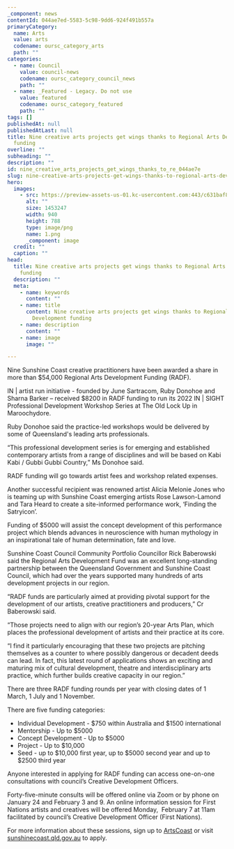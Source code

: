 ```yaml
---
_component: news
contentId: 044ae7ed-5583-5c98-9dd6-924f491b557a
primaryCategory:
  name: Arts
  value: arts
  codename: oursc_category_arts
  path: ""
categories:
  - name: Council
    value: council-news
    codename: oursc_category_council_news
    path: ""
  - name: _Featured - Legacy. Do not use
    value: featured
    codename: oursc_category_featured
    path: ""
tags: []
publishedAt: null
publishedAtLast: null
title: Nine creative arts projects get wings thanks to Regional Arts Development
  funding
overline: ""
subheading: ""
description: ""
id: nine_creative_arts_projects_get_wings_thanks_to_re_044ae7e
slug: nine-creative-arts-projects-get-wings-thanks-to-regional-arts-development-funding
hero:
  images:
    - src: https://preview-assets-us-01.kc-usercontent.com:443/c631baf8-1b46-001f-580c-d0001b68b4a8/902cc893-4daf-40a7-b190-3fee5e6c38fb/1.png
      alt: ""
      size: 1453247
      width: 940
      height: 788
      type: image/png
      name: 1.png
      _component: image
  credit: ""
  caption: ""
head:
  title: Nine creative arts projects get wings thanks to Regional Arts Development
    funding
  description: ""
  meta:
    - name: keywords
      content: ""
    - name: title
      content: Nine creative arts projects get wings thanks to Regional Arts
        Development funding
    - name: description
      content: ""
    - name: image
      image: ""

---
```

Nine Sunshine Coast creative practitioners have been awarded a share in more than $54,000 Regional Arts Development Funding (RADF).

IN | artist run initiative - founded by June Sartracom, Ruby Donohoe and Sharna Barker – received $8200 in RADF funding to run its 2022 IN | SIGHT Professional Development Workshop Series at The Old Lock Up in Maroochydore.

Ruby Donohoe said the practice-led workshops would be delivered by some of Queensland's leading arts professionals. 

“This professional development series is for emerging and established contemporary artists from a range of disciplines and will be based on Kabi Kabi / Gubbi Gubbi Country,” Ms Donohoe said. 

RADF funding will go towards artist fees and workshop related expenses.

Another successful recipient was renowned artist Alicia Melonie Jones who is teaming up with Sunshine Coast emerging artists Rose Lawson-Lamond and Tara Heard to create a site-informed performance work, ‘Finding the Satryicon’.

Funding of $5000 will assist the concept development of this performance project which blends advances in neuroscience with human mythology in an inspirational tale of human determination, fate and love.

Sunshine Coast Council Community Portfolio Councillor Rick Baberowski said the Regional Arts Development Fund was an excellent long-standing partnership between the Queensland Government and Sunshine Coast Council, which had over the years supported many hundreds of arts development projects in our region. 

“RADF funds are particularly aimed at providing pivotal support for the development of our artists, creative practitioners and producers,” Cr Baberowski said. 

“Those projects need to align with our region’s 20-year Arts Plan, which places the professional development of artists and their practice at its core.

“I find it particularly encouraging that these two projects are pitching themselves as a counter to where possibly dangerous or decadent deeds can lead. In fact, this latest round of applications shows an exciting and maturing mix of cultural development, theatre and interdisciplinary arts practice, which further builds creative capacity in our region.”

There are three RADF funding rounds per year with closing dates of 1 March, 1 July and 1 November.

There are five funding categories:

*   Individual Development - $750 within Australia and $1500 international
*   Mentorship - Up to $5000
*   Concept Development - Up to $5000
*   Project - Up to $10,000
*   Seed - up to $10,000 first year, up to $5000 second year and up to $2500 third year

Anyone interested in applying for RADF funding can access one-on-one consultations with council’s Creative Development Officers.

Forty-five-minute consults will be offered online via Zoom or by phone on  January 24 and February 3 and 9. An online information session for First Nations artists and creatives will be offered Monday,  February 7 at 11am facilitated by council’s Creative Development Officer (First Nations).

For more information about these sessions, sign up to [ArtsCoast](https://www.sunshinecoast.qld.gov.au/Experience-Sunshine-Coast/Arts-and-Culture/Arts-News)
&#x20;or visit [sunshinecoast.qld.gov.au](https://www.sunshinecoast.qld.gov.au/Living-and-Community/Grants-and-Funding/Grants-Programs/Regional-Arts-Development-Fund)
&#x20;to apply.
